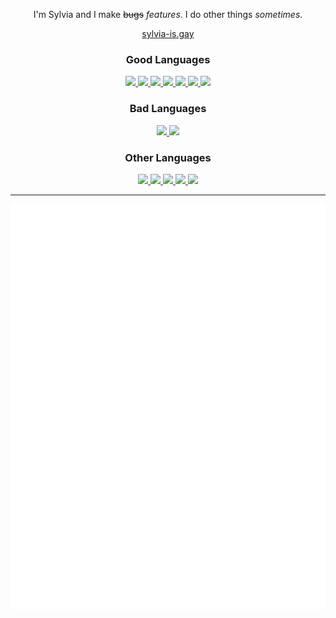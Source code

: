 <div align="center">
   <p>
      I'm Sylvia and I make <s>bugs</s> <i>features</i>. I do other things <i>sometimes</i>.
   </p>

   <a href="https://sylvia-is.gay">sylvia-is.gay</a>

   <h3>Good Languages</h3>

   <p>
      <a href="https://lua.org">
         <img src="https://img.shields.io/badge/Lua-2C2D72?style=flat-square&logo=lua"/>
      </a>
      <a href="https://rust-lang.org">
         <img src="https://img.shields.io/badge/Rust-000000?style=flat-square&logo=rust"/>
      </a>
      <a href="https://elixir-lang.org">
         <img src="https://img.shields.io/badge/Elixir-4B275F?style=flat-square&logo=elixir"/>
      </a>
      <a href="https://kotlinlang.org">
         <img src="https://img.shields.io/badge/Kotlin-FFFFFF?style=flat-square&logo=kotlin"/>
      </a>
      <a href="https://www.iso.org/standard/74528.html">
         <img src="https://img.shields.io/badge/C-FFFFFF?style=flat-square&logo=c"/> </a>
      <a href="https://elm-lang.org">
         <img src="https://img.shields.io/badge/Elm-FFFFFF?style=flat-square&logo=elm"/>
      </a>
      <a href="https://ziglang.org">
         <img src="https://img.shields.io/badge/Zig-FFFFFF?style=flat-square&logo=zig"/>
      </a>
   </p>

   <h3>Bad Languages</h3>

   <p>
      <a href="https://www.java.com">
         <img src="https://img.shields.io/badge/Java-007396?style=flat-square&logo=coffeescript"/>
      </a>
      <a href="https://developer.mozilla.org/en-US/docs/Web/javascript">
         <img src="https://img.shields.io/badge/JavaScript-FFFFFF?style=flat-square&logo=javascript"/>
      </a>
   </p>

   <h3>Other Languages</h3>

   <p>
      <a href="https://learn.microsoft.com/en-us/dotnet/csharp">
         <img src="https://img.shields.io/badge/C%23-512BD4?style=flat-square&logo=c%23"/>
      </a>
      <a href="https://www.typescriptlang.org">
         <img src="https://img.shields.io/badge/TypeScript-FFFFFF?style=flat-square&logo=typescript"/>
      </a>
      <a href="https://python.org">
         <img src="https://img.shields.io/badge/Python-FFFFFF?style=flat-square&logo=python"/>
      </a>
      <a href="https://go.dev">
         <img src="https://img.shields.io/badge/Go-FFFFFF?style=flat-square&logo=go"/>
      </a>
      <a href="https://www.php.net">
         <img src="https://img.shields.io/badge/PHP-FFFFFF?style=flat-square&logo=php"/>
      </a>
   </p>

   <hr/>

   <img src="./github-metrics.svg" />
</div>
